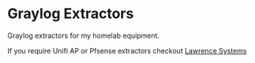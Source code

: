 # Graylog Extractors
Graylog extractors for my homelab equipment.

If you require Unifi AP or Pfsense extractors checkout [Lawrence Systems](https://github.com/lawrencesystems/graylog_extractors/blob/main/UniFi_AP_2023.json)
